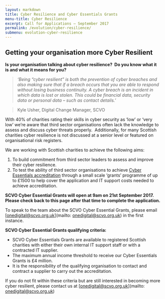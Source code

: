 ```yaml
---
layout: markdown
title: Cyber Resilience and Cyber Essentials Grants  
menu-title: Cyber Resilience
excerpt: Call for Applications – September 2017
permalink: /evolution/cyber-resilience/
submenu: evolution-cyber-resilience
---
```


## Getting your organisation more Cyber Resilient

**Is your organisation talking about cyber resilience?  Do you know what it is and what it means for you?** 

>*‘Being “cyber resilient” is both the prevention of cyber breaches and also making sure that if a breach occurs that you are able to respond without losing business continuity. A cyber breach is an incident in which data is lost or stolen. This could be financial data, security data or personal data – such as contact details.’*

> Kyle Usher, Digital Change Manager, SCVO

With 40% of charities rating their skills in cyber security as ‘low’ or ‘very low’ we’re aware that third sector organisations often lack the knowledge to assess and discuss cyber threats properly.  Additionally, for many Scottish charities cyber resilience is not discussed at a senior level or featured on organisational risk registers. 

We are working with Scottish charities to achieve the following aims: 

1. To build commitment from third sector leaders to assess and improve their cyber resilience.  
2. To test the ability of third sector organisations to achieve [Cyber Essentials accreditation](https://www.cyberaware.gov.uk/cyberessentials/) through a small scale ‘grants’ programme of up to £1500 to help cover the application and IT support costs needed to achieve accreditation. 

**SCVO Cyber Essential Grants will open at 9am on 21st September 2017. Please check back to this page after that time to complete the application.**

To speak to the team about the SCVO Cyber Essential Grants, please email [onedigital@scvo.org.uk](mailto: onedigital@scvo.org.uk) in the first instance. 

**SCVO Cyber Essential Grants qualifying criteria:**

<ul class="browser-default">
  <li>SCVO Cyber Essentials Grants are available to registered Scottish charities with either their own internal IT support staff or with a contracted IT supplier.</li>
  <li>The maximum annual income threshold to receive our Cyber Essentials Grants is £4 million.</li>
  <li>It is the responsibility of the qualifying organisation to contact and contract a supplier to carry out the accreditation.</li>
</ul>

If you do not fit within these criteria but are still interested in becoming more cyber resilient, please contact us at [onedigital@scvo.org.uk](mailto: onedigital@scvo.org.uk)
